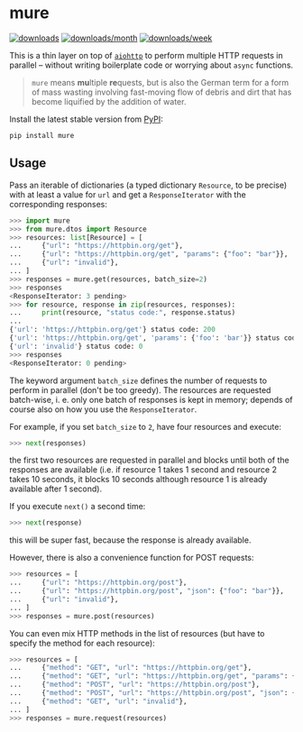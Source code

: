 # mure

[![downloads](https://static.pepy.tech/personalized-badge/mure?period=total&units=international_system&left_color=black&right_color=black&left_text=downloads)](https://pepy.tech/project/mure)
[![downloads/month](https://static.pepy.tech/personalized-badge/mure?period=month&units=abbreviation&left_color=black&right_color=black&left_text=downloads/month)](https://pepy.tech/project/mure)
[![downloads/week](https://static.pepy.tech/personalized-badge/mure?period=week&units=abbreviation&left_color=black&right_color=black&left_text=downloads/week)](https://pepy.tech/project/mure)

This is a thin layer on top of [`aiohttp`](https://docs.aiohttp.org/en/stable/) to perform multiple HTTP requests in parallel – without writing boilerplate code or worrying about `async` functions.

> `mure` means **mu**ltiple **re**quests, but is also the German term for a form of mass wasting involving fast-moving flow of debris and dirt that has become liquified by the addition of water.

Install the latest stable version from [PyPI](https://pypi.org/project/mure):

```
pip install mure
```

## Usage

Pass an iterable of dictionaries (a typed dictionary `Resource`, to be precise) with at least a value for `url` and get a `ResponseIterator` with the corresponding responses:

```python
>>> import mure
>>> from mure.dtos import Resource
>>> resources: list[Resource] = [
...     {"url": "https://httpbin.org/get"},
...     {"url": "https://httpbin.org/get", "params": {"foo": "bar"}},
...     {"url": "invalid"},
... ]
>>> responses = mure.get(resources, batch_size=2)
>>> responses
<ResponseIterator: 3 pending>
>>> for resource, response in zip(resources, responses):
...     print(resource, "status code:", response.status)
...
{'url': 'https://httpbin.org/get'} status code: 200
{'url': 'https://httpbin.org/get', 'params': {'foo': 'bar'}} status code: 200
{'url': 'invalid'} status code: 0
>>> responses
<ResponseIterator: 0 pending>
```

The keyword argument `batch_size` defines the number of requests to perform in parallel (don't be too greedy). The resources are requested batch-wise, i. e. only one batch of responses is kept in memory; depends of course also on how you use the `ResponseIterator`.

For example, if you set `batch_size` to `2`, have four resources and execute:

```python
>>> next(responses)
```

the first two resources are requested in parallel and blocks until both of the responses are available (i.e. if resource 1 takes 1 second and resource 2 takes 10 seconds, it blocks 10 seconds although resource 1 is already available after 1 second).

If you execute `next()` a second time:

```python
>>> next(response)
```

this will be super fast, because the response is already available.

However, there is also a convenience function for POST requests:

```python
>>> resources = [
...     {"url": "https://httpbin.org/post"},
...     {"url": "https://httpbin.org/post", "json": {"foo": "bar"}},
...     {"url": "invalid"},
... ]
>>> responses = mure.post(resources)
```

You can even mix HTTP methods in the list of resources (but have to specify the method for each resource):

```python
>>> resources = [
...     {"method": "GET", "url": "https://httpbin.org/get"},
...     {"method": "GET", "url": "https://httpbin.org/get", "params": {"foo": "bar"}},
...     {"method": "POST", "url": "https://httpbin.org/post"},
...     {"method": "POST", "url": "https://httpbin.org/post", "json": {"foo": "bar"}},
...     {"method": "GET", "url": "invalid"},
... ]
>>> responses = mure.request(resources)
```

